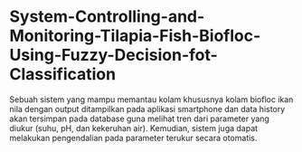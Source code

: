 # System-Controlling-and-Monitoring-Tilapia-Fish-Biofloc-Using-Fuzzy-Decision-fot-Classification
Sebuah sistem yang mampu memantau kolam khususnya kolam biofloc ikan nila dengan output ditampilkan pada aplikasi smartphone dan data history akan tersimpan pada database guna melihat tren dari parameter yang diukur (suhu, pH, dan kekeruhan air). Kemudian, sistem juga dapat melakukan pengendalian pada parameter terukur secara otomatis.
